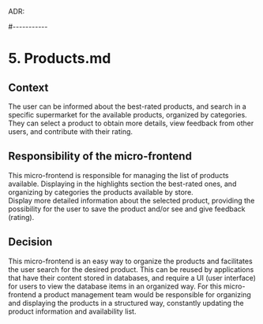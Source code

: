 ADR:

#-----------
# 5. Products.md

## Context
The user can be informed about the best-rated products, and search in a specific supermarket for the available products, organized by categories. They can select a product to obtain more details, view feedback from other users, and contribute with their rating. 

## Responsibility of the micro-frontend
This micro-frontend is responsible for managing the list of products available. Displaying in the highlights section the best-rated ones, and organizing by categories the products available by store.   
Display more detailed information about the selected product, providing the possibility for the user to save the product and/or see and give feedback (rating).

## Decision
This micro-frontend is an easy way to organize the products and facilitates the user search for the desired product.
This can be reused by applications that have their content stored in databases, and require a UI (user interface) for users to view the database items in an organized way.
For this micro-frontend a product management team would be responsible for organizing and displaying the products in a structured way, constantly updating the product information and availability list. 


